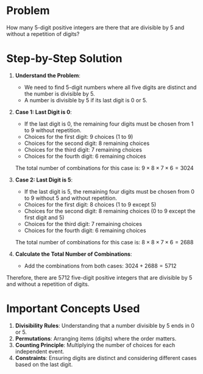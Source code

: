 # Problem
How many 5-digit positive integers are there that are divisible by 5 and without a repetition of digits?

# Step-by-Step Solution

1. **Understand the Problem**:
    - We need to find 5-digit numbers where all five digits are distinct and the number is divisible by 5.
    - A number is divisible by 5 if its last digit is 0 or 5.

2. **Case 1: Last Digit is 0**:
    - If the last digit is 0, the remaining four digits must be chosen from 1 to 9 without repetition.
    - Choices for the first digit: 9 choices (1 to 9)
    - Choices for the second digit: 8 remaining choices
    - Choices for the third digit: 7 remaining choices
    - Choices for the fourth digit: 6 remaining choices

    The total number of combinations for this case is:
    $9 \times 8 \times 7 \times 6 = 3024$

3. **Case 2: Last Digit is 5**:
    - If the last digit is 5, the remaining four digits must be chosen from 0 to 9 without 5 and without repetition.
    - Choices for the first digit: 8 choices (1 to 9 except 5)
    - Choices for the second digit: 8 remaining choices (0 to 9 except the first digit and 5)
    - Choices for the third digit: 7 remaining choices
    - Choices for the fourth digit: 6 remaining choices

    The total number of combinations for this case is:
    $8 \times 8 \times 7 \times 6 = 2688$

4. **Calculate the Total Number of Combinations**:
    - Add the combinations from both cases:
    $3024 + 2688 = 5712$

Therefore, there are 5712 five-digit positive integers that are divisible by 5 and without a repetition of digits.

# Important Concepts Used
1. **Divisibility Rules**: Understanding that a number divisible by 5 ends in 0 or 5.
2. **Permutations**: Arranging items (digits) where the order matters.
3. **Counting Principle**: Multiplying the number of choices for each independent event.
4. **Constraints**: Ensuring digits are distinct and considering different cases based on the last digit.

